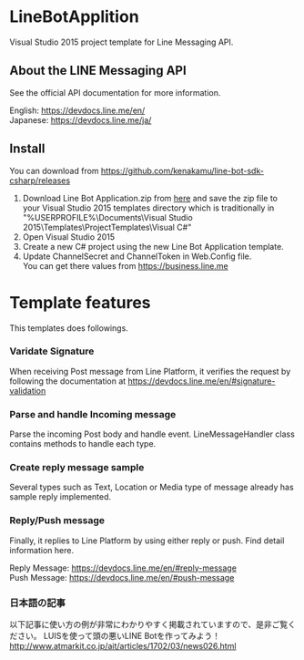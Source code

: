 # LineBotApplition
Visual Studio 2015 project template for Line Messaging API.

About the LINE Messaging API
------------------------

See the official API documentation for more information.

English: https://devdocs.line.me/en/ <br/>
Japanese: https://devdocs.line.me/ja/

## Install
You can download from https://github.com/kenakamu/line-bot-sdk-csharp/releases

1. Download Line Bot Application.zip from [here](https://github.com/kenakamu/line-bot-sdk-csharp/releases) and 
save the zip file to your Visual Studio 2015 templates directory which is traditionally in
"%USERPROFILE%\Documents\Visual Studio 2015\Templates\ProjectTemplates\Visual C#\"
2. Open Visual Studio 2015
3. Create a new C# project using the new Line Bot Application template. 
4. Update ChannelSecret and ChannelToken in Web.Config file. <br/>
You can get there values from https://business.line.me

# Template features
This templates does followings.

### Varidate Signature
When receiving Post message from Line Platform, it verifies the request by following the documentation at https://devdocs.line.me/en/#signature-validation

### Parse and handle Incoming message
Parse the incoming Post body and handle event. LineMessageHandler class contains methods to handle each type.

### Create reply message sample
Several types such as Text, Location or Media type of message already has sample reply implemented.

### Reply/Push message
Finally, it replies to Line Platform by using either reply or push. Find detail information here.

Reply Message: https://devdocs.line.me/en/#reply-message <br/>
Push Message: https://devdocs.line.me/en/#push-message

### 日本語の記事 ###
以下記事に使い方の例が非常にわかりやすく掲載されていますので、是非ご覧ください。
LUISを使って頭の悪いLINE Botを作ってみよう！
http://www.atmarkit.co.jp/ait/articles/1702/03/news026.html

